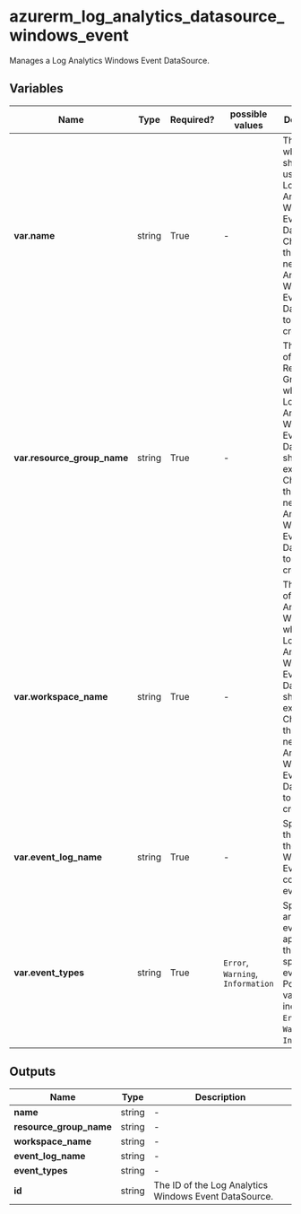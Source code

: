 # azurerm_log_analytics_datasource_windows_event

Manages a Log Analytics Windows Event DataSource.

## Variables

| Name | Type | Required? |  possible values |  Description |
| ---- | ---- | --------- |  ----------- | ----------- |
| **var.name** | string | True | -  |  The name which should be used for this Log Analytics Windows Event DataSource. Changing this forces a new Log Analytics Windows Event DataSource to be created. | 
| **var.resource_group_name** | string | True | -  |  The name of the Resource Group where the Log Analytics Windows Event DataSource should exist. Changing this forces a new Log Analytics Windows Event DataSource to be created. | 
| **var.workspace_name** | string | True | -  |  The name of the Log Analytics Workspace where the Log Analytics Windows Event DataSource should exist. Changing this forces a new Log Analytics Windows Event DataSource to be created. | 
| **var.event_log_name** | string | True | -  |  Specifies the name of the Windows Event Log to collect events from. | 
| **var.event_types** | string | True | `Error`, `Warning`, `Information`  |  Specifies an array of event types applied to the specified event log. Possible values include `Error`, `Warning` and `Information`. | 



## Outputs

| Name | Type | Description |
| ---- | ---- | --------- | 
| **name** | string  | - | 
| **resource_group_name** | string  | - | 
| **workspace_name** | string  | - | 
| **event_log_name** | string  | - | 
| **event_types** | string  | - | 
| **id** | string  | The ID of the Log Analytics Windows Event DataSource. | 